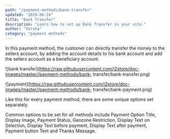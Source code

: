 ```yaml
---
path: "/payment-methods/bank-transfer"
updated: "2019-06-24"
title: "Bank Transfer"
description: "Learn how to set up Bank Transfer in your site."
author: "Varsha"
category: "payment methods"
---
```


In this payment method, the customer can directly transfer the money to the sellers account, by adding the account details to his bank account and add the sellers account as a beneficiary account.

![bank transfer](https://raw.githubusercontent.com/j2store/doc-images/master//payment-methods/bank- transfer/bank-transfer.png)


![payment](https://raw.githubusercontent.com/j2store/doc-images/master//payment-methods/bank- transfer/bank-payment.png)


Like this for every payment method, there are some unique options set separately.

Common options to be set for all methods include Payment Option Title, Display Image, Payment Status, Geozone Restriction, Display Text on Selection, Display Text before payment, Display Text after payment, Payment button Text and Thanks Message.

